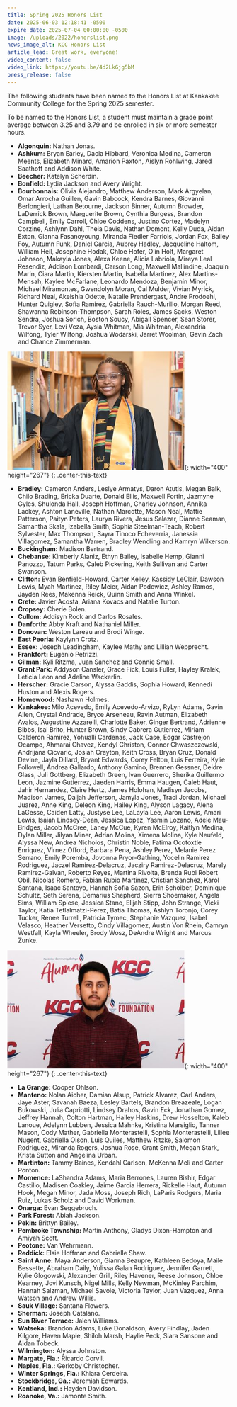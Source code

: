 ```yaml
---
title: Spring 2025 Honors List
date: 2025-06-03 12:18:41 -0500
expire_date: 2025-07-04 00:00:00 -0500
image: /uploads/2022/honorslist.png
news_image_alt: KCC Honors List
article_lead: Great work, everyone!
video_content: false
video_link: https://youtu.be/4d2LkGjg5bM
press_release: false
---
```

The following students have been named to the Honors List at Kankakee Community College for the Spring 2025 semester.

To be named to the Honors List, a student must maintain a grade point average between 3.25 and 3.79 and be enrolled in six or more semester hours.

* **Algonquin:** Nathan Jonas.
* **Ashkum:** Bryan Earley, Dacia Hibbard, Veronica Medina, Cameron Meents, Elizabeth Minard, Amarion Paxton, Aislyn Rohlwing, Jared Saathoff and Addison White.
* **Beecher:** Katelyn Scherdin.
* **Bonfield:** Lydia Jackson and Avery Wright.
* **Bourbonnais:** Olivia Alejandro, Matthew Anderson, Mark Argyelan, Omar Arrocha Guillen, Gavin Babcock, Kendra Barnes, Giovanni Berlongieri, Lathan Betourne, Jackson Binner, Autumn Browder, LaDerrick Brown, Marguerite Brown, Cynthia Burgess, Brandon Campbell, Emily Carroll, Chloe Coddens, Justino Cortez, Madelyn Corzine, Ashlynn Dahl, Theia Davis, Nathan Domont, Kelly Duda, Aidan Exton, Gianna Fasanoyoung, Miranda Fiedler Farriols, Jordan Fox, Bailey Foy, Autumn Funk, Daniel Garcia, Aubrey Hadley, Jacqueline Haltom, William Heil, Josephine Hodak, Chloe Hofer, O’in Holt, Margaret Johnson, Makayla Jones, Alexa Keene, Alicia Labriola, Mireya Leal Resendiz, Addison Lombardi, Carson Long, Maxwell Mallindine, Joaquin Marin, Ciara Martin, Kiersten Martin, Isabella Martinez, Alex Martins-Mensah, Kaylee McFarlane, Leonardo Mendoza, Benjamin Minor, Michael Miramontes, Gwendolyn Moran, Cal Mulder, Vivian Myrick, Richard Neal, Akeishia Odette, Natalie Prendergast, Andre Prodoehl, Hunter Quigley, Sofia Ramirez, Gabriella Rauch-Murillo, Morgan Reed, Shawanna Robinson-Thompson, Sarah Roles, James Sacks, Weston Sendra, Joshua Sorich, Boston Soucy, Abigail Spencer, Sean Storer, Trevor Syer, Levi Veza, Aysia Whitman, Mia Whitman, Alexandria Wilfong, Tyler Wilfong, Joshua Wodarski, Jarret Woolman, Gavin Zach and Chance Zimmerman.

![KCC student Morgan Reed of Bourbonnais](/uploads/2023/morganreed-sp25hl-400x267.jpg "KCC student Morgan Reed of Bourbonnais"){: width="400" height="267"}
{: .center-this-text}

* **Bradley:** Cameron Anders, Leslye Armatys, Daron Atutis, Megan Balk, Chilo Brading, Ericka Duarte, Donald Ellis, Maxwell Fortin, Jazmyne Gyles, Shulonda Hall, Joseph Hoffman, Charley Johnson, Annika Lackey, Ashton Laneville, Nathan Marcotte, Mason Neal, Mattie Patterson, Paityn Peters, Lauryn Rivera, Jesus Salazar, Dianne Seaman, Samantha Skala, Izabella Smith, Sophia Steelman-Teach, Robert Sylvester, Max Thompson, Sayra Tinoco Echeverria, Janessia Villagomez, Samantha Warren, Bradley Wendling and Kamryn Wilkerson.
* **Buckingham:** Madison Bertrand.
* **Chebanse:** Kimberly Alaniz, Ethyn Bailey, Isabelle Hemp, Gianni Panozzo, Tatum Parks, Caleb Pickering, Keith Sullivan and Carter Swanson.
* **Clifton:** Evan Benfield-Howard, Carter Kelley, Kassidy LeClair, Dawson Lewis, Myah Martinez, Riley Meier, Aidan Podowicz, Ashley Ramos, Jayden Rees, Makenna Reick, Quinn Smith and Anna Winkel.
* **Crete:** Javier Acosta, Ariana Kovacs and Natalie Turton.
* **Cropsey:** Cherie Bolen.
* **Cullom:** Addisyn Rock and Carlos Rosales.
* **Danforth:** Abby Kraft and Nathaniel Miller.
* **Donovan:** Weston Lareau and Brodi Winge.
* **East Peoria:** Kaylynn Crotz.
* **Essex:** Joseph Leadingham, Kaylee Mathy and Lillian Wepprecht.
* **Frankfort:** Eugenio Petrizzi.
* **Gilman:** Kyli Ritzma, Juan Sanchez and Connie Small.
* **Grant Park:** Addyson Cansler, Grace Fick, Louis Fuller, Hayley Kralek, Leticia Leon and Adeline Wackerlin.
* **Herscher:** Gracie Carson, Alyssa Gaddis, Sophia Howard, Kennedi Huston and Alexis Rogers.
* **Homewood:** Nashawn Holmes.
* **Kankakee:** Milo Acevedo, Emily Acevedo-Arvizo, RyLyn Adams, Gavin Allen, Crystal Andrade, Bryce Arseneau, Ravin Autman, Elizabeth Avalos, Augustine Azzarelli, Charlotte Baker, Ginger Bertrand, Adrienne Bibbs, Isai Brito, Hunter Brown, Sindy Cabrera Gutierrez, Miriam Calderon Ramirez, Yohualli Cardenas, Jack Case, Edgar Castrejon Ocampo, Ahmarai Chavez, Kendyl Christon, Connor Chwaszczewski, Andrijana Cicvaric, Josiah Crayton, Keith Cross, Bryan Cruz, Donald Devine, Jayla Dillard, Bryant Edwards, Corey Felton, Luis Ferreira, Kylie Followell, Andrea Gallardo, Anthony Gamino, Brennen Gessner, Deidre Glass, Juli Gottberg, Elizabeth Green, Ivan Guerrero, Sherika Guillermo Leon, Jazmine Gutierrez, Jaeden Harris, Emma Haugen, Caleb Haut, Jahir Hernandez, Claire Hertz, James Holohan, Madisyn Jacobs, Madison James, Daijah Jefferson, Jamyla Jones, Traci Jordan, Michael Juarez, Anne King, Deleon King, Hailey King, Alyson Lagacy, Alena LaGesse, Caiden Latty, Justyse Lee, LaLayla Lee, Aaron Lewis, Amari Lewis, Isaiah Lindsey-Dean, Jessica Lopez, Yasmin Lozano, Adele Mau-Bridges, Jacob McCree, Laney McCue, Kyren McElroy, Kaitlyn Medina, Dylan Miller, Jilyan Miner, Adrian Molina, Ximena Molina, Kyle Neufeld, Alyssa New, Andrea Nicholos, Christin Noble, Fatima Ocotoxtle Enriquez, Virnez Offord, Barbara Pena, Ashley Perez, Melanie Perez Serrano, Emily Poremba, Jovonna Pryor-Gathing, Yocelin Ramirez Rodriguez, Jaczel Ramirez-Delacruz, Jacziry Ramirez-Delacruz, Marely Ramirez-Galvan, Roberto Reyes, Martina Rivolta, Brenda Rubi Robert Obil, Nicolas Romero, Fabian Rubio Martinez, Cristian Sanchez, Karol Santana, Isaac Santoyo, Hannah Sofia Sazon, Erin Schoiber, Dominique Schultz, Seth Serena, Demarius Shepherd, Sierra Shoemaker, Angela Sims, William Spiese, Jessica Stano, Elijah Stipp, John Strange, Vicki Taylor, Katia Tetlalmatzi-Perez, Batia Thomas, Ashlyn Toronjo, Corey Tucker, Renee Turrell, Patricia Tymec, Stephanie Vazquez, Isabel Velasco, Heather Versetto, Cindy Villagomez, Austin Von Rhein, Camryn Westfall, Kayla Wheeler, Brody Wosz, DeAndre Wright and Marcus Zunke.

![KCC student Jesus Salazar of Bradley](/uploads/2023/jesussalazar-sp25hl-400x267.jpg "KCC student Jesus Salazar of Bradley"){: width="400" height="267"}
{: .center-this-text}

* **La Grange:** Cooper Ohlson.
* **Manteno:** Nolan Aicher, Damian Alsup, Patrick Alvarez, Carl Anders, Jaye Aster, Savanah Baeza, Lesley Bartels, Brandon Breazeale, Logan Bukowski, Julia Capriotti, Lindsey Drahos, Gavin Eck, Jonathan Gomez, Jeffrey Hannah, Colton Hartman, Hailey Haskins, Drew Hosselton, Kaleb Lanoue, Adelynn Lubben, Jessica Mahnke, Kristina Marsiglio, Tanner Mason, Cody Mather, Gabriella Monterastelli, Sophia Monterastelli, Lillee Nugent, Gabriella Olson, Luis Quiles, Matthew Ritzke, Salomon Rodriguez, Miranda Rogers, Joshua Rose, Grant Smith, Megan Stark, Krista Sutton and Angelina Urban.
* **Martinton:** Tammy Baines, Kendahl Carlson, McKenna Meli and Carter Ponton.
* **Momence:** LaShandra Adams, Maria Berrones, Lauren Bishir, Edgar Castillo, Madisen Coakley, Jaime Garcia Herrera, Rickelle Haut, Autumn Hook, Megan Minor, Jada Moss, Joseph Rich, LaParis Rodgers, Maria Ruiz, Lukas Scholz and David Workman.
* **Onarga:** Evan Seggebruch.
* **Park Forest:** Abiah Jackson.
* **Pekin:** Brittyn Bailey.
* **Pembroke Township:** Martin Anthony, Gladys Dixon-Hampton and Amiyah Scott.
* **Peotone:** Van Wehrmann.
* **Reddick:** Elsie Hoffman and Gabrielle Shaw.
* **Saint Anne:** Maya Anderson, Gianna Beaupre, Kathleen Bedoya, Maile Bessette, Abraham Daily, Yulissa Galan Rodriguez, Jennifer Garrett, Kylie Glogowski, Alexander Grill, Riley Havener, Reese Johnson, Chloe Kearney, Jovi Kunsch, Nigel Mills, Kelly Newman, McKinley Parchim, Hannah Salzman, Michael Savoie, Victoria Taylor, Juan Vazquez, Anna Watson and Andrew Willis.
* **Sauk Village:** Santana Flowers.
* **Sherman:** Joseph Catalano.
* **Sun River Terrace:** Jalen Williams.
* **Watseka:** Brandon Adams, Luke Donaldson, Avery Findlay, Jaden Kilgore, Haven Maple, Shiloh Marsh, Haylie Peck, Siara Sansone and Aidan Tobeck.
* **Wilmington:** Alyssa Johnston.
* **Margate, Fla.:** Ricardo Corvil.
* **Naples, Fla.:** Gerkoby Christopher.
* **Winter Springs, Fla.:** Khiara Cerdeira.
* **Stockbridge, Ga.:** Jeremiah Edwards.
* **Kentland, Ind.:** Hayden Davidson.
* **Roanoke, Va.:** Jamonte Smith.